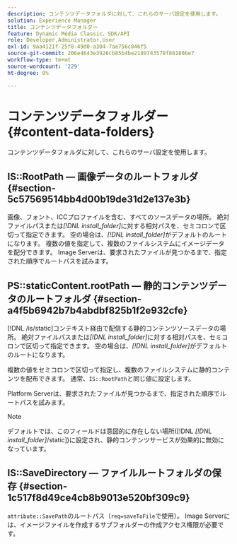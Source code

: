 ```yaml
---
description: コンテンツデータフォルダに対して、これらのサーバ設定を使用します。
solution: Experience Manager
title: コンテンツデータフォルダー
feature: Dynamic Media Classic、SDK/API
role: Developer,Administrator,User
exl-id: 9aa4121f-25f8-49d0-a304-7ae756c046f5
source-git-commit: 206e4643e3926cb85b4be2189743578f88180be7
workflow-type: tm+mt
source-wordcount: '229'
ht-degree: 0%

---
```


# コンテンツデータフォルダー{#content-data-folders}

コンテンツデータフォルダに対して、これらのサーバ設定を使用します。

## IS::RootPath — 画像データのルートフォルダ {#section-5c57569514bb4d00b19de31d2e137e3b}

画像、フォント、ICCプロファイルを含む、すべてのソースデータの場所。 絶対ファイルパスまたは&#x200B;*[!DNL install_folder]*&#x200B;に対する相対パスを、セミコロンで区切って指定できます。 空の場合は、*[!DNL install_folder]*&#x200B;がデフォルトのルートになります。 複数の値を指定して、複数のファイルシステムにイメージデータを配分できます。 Image Serverは、要求されたファイルが見つかるまで、指定された順序でルートパスを試みます。

## PS::staticContent.rootPath — 静的コンテンツデータのルートフォルダ {#section-a4f5b6942b7b4abdbf825b1f2e932cfe}

[!DNL /is/static]コンテキスト経由で配信する静的コンテンツソースデータの場所。 絶対ファイルパスまたは&#x200B;*[!DNL install_folder]*&#x200B;に対する相対パスを、セミコロンで区切って指定できます。 空の場合は、*[!DNL install_folder]*&#x200B;がデフォルトのルートになります。

複数の値をセミコロンで区切って指定し、複数のファイルシステムに静的コンテンツを配布できます。 通常、`IS::RootPath`と同じ値に設定します。

Platform Serverは、要求されたファイルが見つかるまで、指定された順序でルートパスを試みます。

>[!NOTE]
>
>デフォルトでは、このフィールドは意図的に存在しない場所([!DNL *[!DNL install_folder]*/static])に設定され、静的コンテンツサービスが効果的に無効になっています。

## IS::SaveDirectory — ファイルルートフォルダの保存 {#section-1c517f8d49ce4cb8b9013e520bf309c9}

`attribute::SavePath`のルートパス（`req=saveToFile`で使用）。 Image Serverには、イメージファイルを作成するサブフォルダーの作成アクセス権限が必要です。
